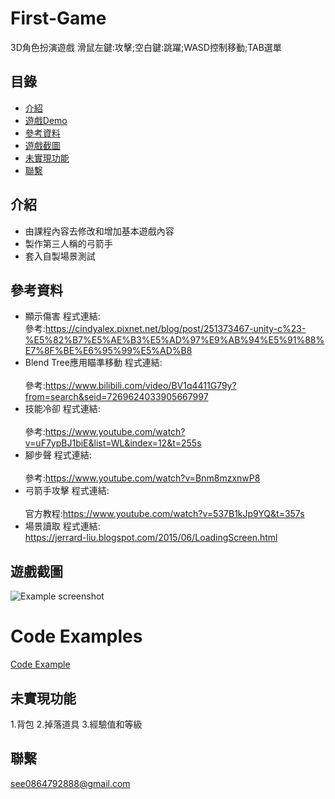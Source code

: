 # First-Game
3D角色扮演遊戲
滑鼠左鍵:攻擊;空白鍵:跳躍;WASD控制移動;TAB選單
## 目錄
* [介紹](#介紹)
* [遊戲Demo](#遊戲Demo)
* [參考資料](#參考資料)
* [遊戲截圖](#遊戲截圖)
* [未實現功能](#未實現功能)
* [聯繫](#聯繫)

## 介紹
* 由課程內容去修改和增加基本遊戲內容
* 製作第三人稱的弓箭手
* 套入自製場景測試
## 參考資料
* 顯示傷害
程式連結:<br />
參考:https://cindyalex.pixnet.net/blog/post/251373467-unity-c%23-%E5%82%B7%E5%AE%B3%E5%AD%97%E9%AB%94%E5%91%88%E7%8F%BE%E6%95%99%E5%AD%B8<br />
* Blend Tree應用瞄準移動
程式連結:<br /><br />
參考:https://www.bilibili.com/video/BV1q4411G79y?from=search&seid=7269624033905667997<br />
* 技能冷卻
程式連結:<br /><br />
參考:https://www.youtube.com/watch?v=uF7ypBJ1biE&list=WL&index=12&t=255s<br />
* 腳步聲
程式連結:<br /><br />
參考:https://www.youtube.com/watch?v=Bnm8mzxnwP8<br />
* 弓箭手攻擊
程式連結:<br /><br />
官方教程:https://www.youtube.com/watch?v=537B1kJp9YQ&t=357s<br />
* 場景讀取
程式連結:<br />
https://jerrard-liu.blogspot.com/2015/06/LoadingScreen.html<br />

## 遊戲截圖
![Example screenshot](./遊戲畫面.png)

# Code Examples
[Code Example](./跑酷程式.pdf)
## 未實現功能
1.背包
2.掉落道具
3.經驗值和等級
## 聯繫
see0864792888@gmail.com
